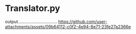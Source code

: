 # Translator.py
output................................
https://github.com/user-attachments/assets/09b64112-c0f2-4e94-8e71-23fe27a2366e
